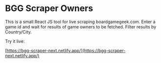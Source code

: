 # BGG Scraper Owners

This is a small React JS tool for live scraping boardgamegeek.com. Enter a game id and wait for results of game owners to be fetched. Filter results by Country/City.

Try it live:

[https://bgg-scraper-next.netlify.app/](https://bgg-scraper-next.netlify.app/)
